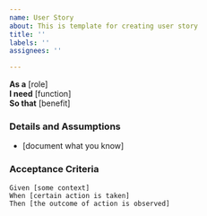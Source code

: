```yaml
---
name: User Story
about: This is template for creating user story
title: ''
labels: ''
assignees: ''

---
```


**As a** [role]  
 **I need** [function]  
 **So that** [benefit]  
   
 ### Details and Assumptions

 * [document what you know]
   
 ### Acceptance Criteria  
 
 ```gherkin
 Given [some context]
 When [certain action is taken]
 Then [the outcome of action is observed]
 ```
